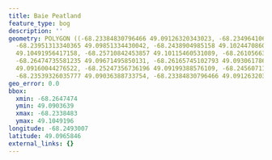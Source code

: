 ```yaml
---
title: Baie Peatland
feature_type: bog
description: ''
geometry: POLYGON ((-68.23384830796466 49.09126320343023, -68.23496410691519 49.09424207163448,
  -68.23951313340365 49.09851334430042, -68.2438904985158 49.10244708607195, -68.25049946152718
  49.10491956417158, -68.25710842453857 49.10115460531089, -68.26105663620814 49.09941251276511,
  -68.26474735581235 49.09671495850131, -68.26165745102793 49.09306178674542, -68.26097080551997
  49.09160044276522, -68.25247356736196 49.09199388576109, -68.2456071122843 49.09126320343023,
  -68.23539326035777 49.09036388733754, -68.23384830796466 49.09126320343023))
geo_error: 0.0
bbox:
  xmin: -68.2647474
  ymin: 49.0903639
  xmax: -68.2338483
  ymax: 49.1049196
longitude: -68.2493007
latitude: 49.0965846
external_links: {}
---
```

